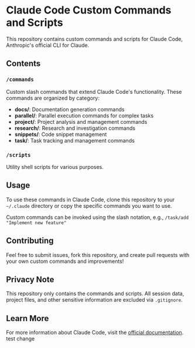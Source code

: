 # Claude Code Custom Commands and Scripts

This repository contains custom commands and scripts for Claude Code, Anthropic's official CLI for Claude.

## Contents

### `/commands`
Custom slash commands that extend Claude Code's functionality. These commands are organized by category:
- **docs/**: Documentation generation commands
- **parallel/**: Parallel execution commands for complex tasks
- **project/**: Project analysis and management commands
- **research/**: Research and investigation commands
- **snippets/**: Code snippet management
- **task/**: Task tracking and management commands

### `/scripts`
Utility shell scripts for various purposes.

## Usage

To use these commands in Claude Code, clone this repository to your `~/.claude` directory or copy the specific commands you want to use.

Custom commands can be invoked using the slash notation, e.g., `/task/add "Implement new feature"`

## Contributing

Feel free to submit issues, fork this repository, and create pull requests with your own custom commands and improvements!

## Privacy Note

This repository only contains the commands and scripts. All session data, project files, and other sensitive information are excluded via `.gitignore`.

## Learn More

For more information about Claude Code, visit the [official documentation](https://docs.anthropic.com/en/docs/claude-code).
test change